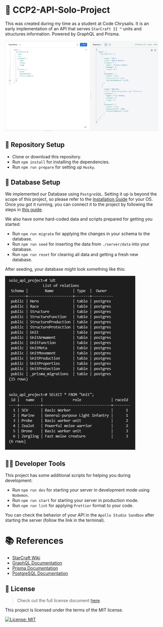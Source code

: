 # 🚀 CCP2-API-Solo-Project

This was created during my time as a student at Code Chrysalis. It is an early implementation of an API that serves `StarCraft II ™` units and structures information. Powered by GraphQL and Prisma.

![Apollo Server Screenshot](./img/api_screenshot.png)

## 🔨 Repository Setup

- Clone or download this repository.
- Run `npm install` for installing the dependencies.
- Run `npm run prepare` for setting up `Husky`.

## 💾 Database Setup

We implemented our Database using `PostgreSQL`. Setting it up is beyond the scope of this project, so please refer to the [Installation Guide](https://www.postgresql.org/download/) for your OS. Once you got it running, you can connect it to the project by following the steps in [this guide](https://www.prisma.io/docs/getting-started/setup-prisma/start-from-scratch/relational-databases-typescript-postgres).

We also have some hard-coded data and scripts prepared for getting you started:

- Run `npm run migrate` for applying the changes in your schema to the database.
- Run `npm run seed` for inserting the data from `./server/data` into your database.
- Run `npm run reset` for clearing all data and getting a fresh new database.

After seeding, your database might look something like this:

![PostgreSQL Database Screenshot](./img/database_screenshot.png)

## 👨‍💻 Developer Tools

This project has some additional scripts for helping you during development:

- Run `npm run dev` for starting your server in development mode using `Nodemon`.
- Run `npm run start` for starting your server in production mode.
- Run `npm run lint` for applying `Prettier` format to your code.

You can check the behavior of your API in the `Apollo Studio Sandbox` after starting the server (follow the link in the terminal).

# 📚 References

- [StarCraft Wiki](https://starcraft.fandom.com/wiki/StarCraft_Wiki)
- [GraphQL Documentation](https://graphql.org/learn/)
- [Prisma Documentation](https://www.prisma.io/docs/concepts)
- [PostgreSQL Documentation](https://www.postgresql.org/docs/)

## 📝 License

> Check out the full license document [here](https://github.com/jean-fernandez-imt/CCP2-API-Solo-Project/blob/main/LICENSE).

This project is licensed under the terms of the MIT license.

[![License: MIT](https://img.shields.io/badge/License-MIT-yellow.svg)](https://opensource.org/licenses/MIT)
